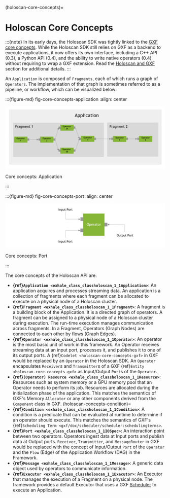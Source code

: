 (holoscan-core-concepts)=
# Holoscan Core Concepts

:::{note}
In its early days, the Holoscan SDK was tightly linked to the [GXF core concepts](gxf/gxf_core_concepts.md). While the Holoscan SDK still relies on GXF as a backend to execute applications, it now offers its own interface, including a C++ API (0.3), a Python API (0.4), and the ability to write native operators (0.4) without requiring to wrap a GXF extension. Read the [Holoscan and GXF](gxf/holoscan_and_gxf.md) section for additional details.
:::

An `Application` is composed of `Fragments`, each of which runs a graph of `Operators`. The implementation of that graph is sometimes referred to as a pipeline, or workflow, which can be visualized below:

:::{figure-md} fig-core-concepts-application
:align: center

![](images/core_concepts_application.png)

Core concepts: Application

:::

:::{figure-md} fig-core-concepts-port
:align: center

![](images/core_concepts_port.png)

Core concepts: Port

:::

The core concepts of the Holoscan API are:

- **{ref}`Application <exhale_class_classholoscan_1_1Application>`**: An application acquires and processes streaming data. An application is a collection of fragments where each fragment can be allocated to execute on a physical node of a Holoscan cluster.
- **{ref}`Fragment <exhale_class_classholoscan_1_1Fragment>`**: A fragment is a building block of the Application. It is a directed graph of operators. A fragment can be assigned to a physical node of a Holoscan cluster during execution. The run-time execution manages communication across fragments. In a Fragment, Operators (Graph Nodes) are connected to each other by flows (Graph Edges).
- **{ref}`Operator <exhale_class_classholoscan_1_1Operator>`**: An operator is the most basic unit of work in this framework. An Operator receives streaming data at an input port, processes it, and publishes it to one of its output ports. A {ref}`Codelet <holoscan-core-concepts-gxf>` in GXF would be replaced by an `Operator` in the Holoscan SDK. An `Operator` encapsulates `Receiver`s and `Transmitter`s of a GXF {ref}`Entity <holoscan-core-concepts-gxf>` as Input/Output `Port`s of the `Operator`.
- **{ref}`(Operator) Resource <exhale_class_classholoscan_1_1Resource>`**: Resources such as system memory or a GPU memory pool that an Operator needs to perform its job. Resources are allocated during the initialization phase of the application. This matches the semantics of GXF's Memory `Allocator` or any other components derived from the `Component` class in GXF.
(holoscan-concepts-condition)=
- **{ref}`Condition <exhale_class_classholoscan_1_1Condition>`**: A condition is a predicate that can be evaluated at runtime to determine if an operator should execute. This matches the semantics of GXF's {ref}`Scheduling Term <gxf/doc/scheduler/scheduler:schedulingterms>`.
- **{ref}`Port <exhale_class_classholoscan_1_1IOSpec>`**: An interaction point between two operators. Operators ingest data at Input ports and publish data at Output ports. `Receiver`, `Transmitter`, and `MessageRouter` in GXF would be replaced with the concept of Input/Output `Port` of the `Operator` and the `Flow` (Edge) of the Application Workflow (DAG) in the Framework.
- **{ref}`Message <exhale_class_classholoscan_1_1Message>`**: A generic data object used by operators to communicate information.
- **{ref}`Executor <exhale_class_classholoscan_1_1Executor>`**: An Executor that manages the execution of a Fragment on a physical node. The framework provides a default Executor that uses a GXF [Scheduler](gxf/doc/scheduler/scheduler) to execute an Application.

